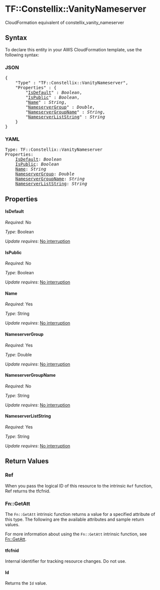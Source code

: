 # TF::Constellix::VanityNameserver

CloudFormation equivalent of constellix_vanity_nameserver

## Syntax

To declare this entity in your AWS CloudFormation template, use the following syntax:

### JSON

<pre>
{
    "Type" : "TF::Constellix::VanityNameserver",
    "Properties" : {
        "<a href="#isdefault" title="IsDefault">IsDefault</a>" : <i>Boolean</i>,
        "<a href="#ispublic" title="IsPublic">IsPublic</a>" : <i>Boolean</i>,
        "<a href="#name" title="Name">Name</a>" : <i>String</i>,
        "<a href="#nameservergroup" title="NameserverGroup">NameserverGroup</a>" : <i>Double</i>,
        "<a href="#nameservergroupname" title="NameserverGroupName">NameserverGroupName</a>" : <i>String</i>,
        "<a href="#nameserverliststring" title="NameserverListString">NameserverListString</a>" : <i>String</i>
    }
}
</pre>

### YAML

<pre>
Type: TF::Constellix::VanityNameserver
Properties:
    <a href="#isdefault" title="IsDefault">IsDefault</a>: <i>Boolean</i>
    <a href="#ispublic" title="IsPublic">IsPublic</a>: <i>Boolean</i>
    <a href="#name" title="Name">Name</a>: <i>String</i>
    <a href="#nameservergroup" title="NameserverGroup">NameserverGroup</a>: <i>Double</i>
    <a href="#nameservergroupname" title="NameserverGroupName">NameserverGroupName</a>: <i>String</i>
    <a href="#nameserverliststring" title="NameserverListString">NameserverListString</a>: <i>String</i>
</pre>

## Properties

#### IsDefault

_Required_: No

_Type_: Boolean

_Update requires_: [No interruption](https://docs.aws.amazon.com/AWSCloudFormation/latest/UserGuide/using-cfn-updating-stacks-update-behaviors.html#update-no-interrupt)

#### IsPublic

_Required_: No

_Type_: Boolean

_Update requires_: [No interruption](https://docs.aws.amazon.com/AWSCloudFormation/latest/UserGuide/using-cfn-updating-stacks-update-behaviors.html#update-no-interrupt)

#### Name

_Required_: Yes

_Type_: String

_Update requires_: [No interruption](https://docs.aws.amazon.com/AWSCloudFormation/latest/UserGuide/using-cfn-updating-stacks-update-behaviors.html#update-no-interrupt)

#### NameserverGroup

_Required_: Yes

_Type_: Double

_Update requires_: [No interruption](https://docs.aws.amazon.com/AWSCloudFormation/latest/UserGuide/using-cfn-updating-stacks-update-behaviors.html#update-no-interrupt)

#### NameserverGroupName

_Required_: No

_Type_: String

_Update requires_: [No interruption](https://docs.aws.amazon.com/AWSCloudFormation/latest/UserGuide/using-cfn-updating-stacks-update-behaviors.html#update-no-interrupt)

#### NameserverListString

_Required_: Yes

_Type_: String

_Update requires_: [No interruption](https://docs.aws.amazon.com/AWSCloudFormation/latest/UserGuide/using-cfn-updating-stacks-update-behaviors.html#update-no-interrupt)

## Return Values

### Ref

When you pass the logical ID of this resource to the intrinsic `Ref` function, Ref returns the tfcfnid.

### Fn::GetAtt

The `Fn::GetAtt` intrinsic function returns a value for a specified attribute of this type. The following are the available attributes and sample return values.

For more information about using the `Fn::GetAtt` intrinsic function, see [Fn::GetAtt](https://docs.aws.amazon.com/AWSCloudFormation/latest/UserGuide/intrinsic-function-reference-getatt.html).

#### tfcfnid

Internal identifier for tracking resource changes. Do not use.

#### Id

Returns the <code>Id</code> value.

